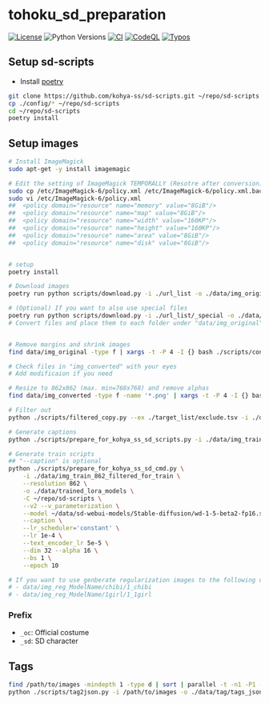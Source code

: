 
# tohoku_sd_preparation

[![License](https://img.shields.io/badge/License-Apache%202.0-blue.svg)](https://opensource.org/licenses/Apache-2.0)
![Python Versions](https://img.shields.io/badge/python-3.8%20%7C%203.9%20%7C%203.10-blue)
[![CI](https://github.com/shirayu/tohoku_sd_preparation/actions/workflows/ci.yml/badge.svg)](https://github.com/shirayu/tohoku_sd_preparation/actions/workflows/ci.yml)
[![CodeQL](https://github.com/shirayu/tohoku_sd_preparation/actions/workflows/codeql-analysis.yml/badge.svg)](https://github.com/shirayu/tohoku_sd_preparation/actions/workflows/codeql-analysis.yml)
[![Typos](https://github.com/shirayu/tohoku_sd_preparation/actions/workflows/typos.yml/badge.svg)](https://github.com/shirayu/tohoku_sd_preparation/actions/workflows/typos.yml)

## Setup sd-scripts

- Install [poetry](https://python-poetry.org/)

```bash
git clone https://github.com/kohya-ss/sd-scripts.git ~/repo/sd-scripts
cp ./config/* ~/repo/sd-scripts
cd ~/repo/sd-scripts
poetry install
```

## Setup images

```bash
# Install ImageMagick
sudo apt-get -y install imagemagic

# Edit the setting of ImageMagick TEMPORALLY (Resotre after conversion)
sudo cp /etc/ImageMagick-6/policy.xml /etc/ImageMagick-6/policy.xml.backup
sudo vi /etc/ImageMagick-6/policy.xml
##  <policy domain="resource" name="memory" value="8GiB"/>
##  <policy domain="resource" name="map" value="8GiB"/>
##  <policy domain="resource" name="width" value="160KP"/>
##  <policy domain="resource" name="height" value="160KP"/>
##  <policy domain="resource" name="area" value="8GiB"/>
##  <policy domain="resource" name="disk" value="8GiB"/>


# setup
poetry install

# Download images
poetry run python scripts/download.py -i ./url_list -o ./data/img_original

# (Optional) If you want to also use special files
poetry run python scripts/download.py -i ./url_list/_special -o ./data/img_original_special
# Convert files and place them to each folder under "data/img_original"


# Remove margins and shrink images
find data/img_original -type f | xargs -t -P 4 -I {} bash ./scripts/convert_image_0.sh {} data/img_converted

# Check files in "img_converted" with your eyes
# Add modificaion if you need

# Resize to 862x862 (max. min=768x768) and remove alphas
find data/img_converted -type f -name '*.png' | xargs -t -P 4 -I {} bash ./scripts/convert_image_1.sh {} data/img_train_862 862 768

# Filter out
python ./scripts/filtered_copy.py --ex ./target_list/exclude.tsv -i ./data/img_train_862 -o ./data/img_train_862_filtered

# Generate captions
python ./scripts/prepare_for_kohya_ss_sd_scripts.py -i ./data/img_train_862_filtered -o ./data/img_train_862_filtered_for_train --nosd --repeat 10 --tag ./data/tag/tags_json --tag-target ./data/tag/tag_target.json

# Generate train scripts
## "--caption" is optional
python ./scripts/prepare_for_kohya_ss_sd_cmd.py \
    -i ./data/img_train_862_filtered_for_train \
    --resolution 862 \
    -o ./data/trained_lora_models \
    -C ~/repo/sd-scripts \
    --v2 --v_parameterization \
    --model ~/data/sd-webui-models/Stable-diffusion/wd-1-5-beta2-fp16.safetensors \
    --caption \
    --lr_scheduler='constant' \
    --lr 1e-4 \
    --text_encoder_lr 5e-5 \
    --dim 32 --alpha 16 \
    --bs 1 \
    --epoch 10

# If you want to use genberate regularization images to the following directories and add "--reg ./data/img_reg_ModelName"
# - data/img_reg_ModelName/chibi/1_chibi
# - data/img_reg_ModelName/1girl/1_1girl
```

### Prefix

- ``_oc``: Official costume
- ``_sd``: SD character

## Tags

```bash
find /path/to/images -mindepth 1 -type d | sort | parallel -t -n1 -P1 --lb poetry run python -m finetune.tag_images_by_wd14_tagger --batch_size=4
python ./scripts/tag2json.py -i /path/to/images -o ./data/tag/tags_json 
```
